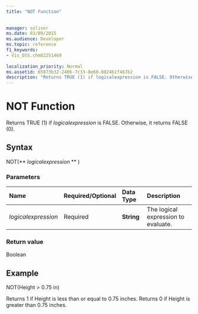 ```yaml
---
title: "NOT Function"
 
 
manager: soliver
ms.date: 03/09/2015
ms.audience: Developer
ms.topic: reference
f1_keywords:
- Vis_DSS.chm82251469
 
localization_priority: Normal
ms.assetid: 65873b32-2406-7c33-8e68-802461f467b2
description: "Returns TRUE (1) if logicalexpression is FALSE. Otherwise, it returns FALSE (0)."
---
```


# NOT Function

Returns TRUE (1) if  _logicalexpression_ is FALSE. Otherwise, it returns FALSE (0). 
  
## Syntax

NOT(** *logicalexpression* ** ) 
  
### Parameters

|**Name**|**Required/Optional**|**Data Type**|**Description**|
|:-----|:-----|:-----|:-----|
| _logicalexpression_ <br/> |Required  <br/> |**String** <br/> |The logical expression to evaluate.  <br/> |
   
### Return value

Boolean
  
## Example

NOT(Height \> 0.75 in) 
  
Returns 1 if Height is less than or equal to 0.75 inches. Returns 0 if Height is greater than 0.75 inches. 
  

